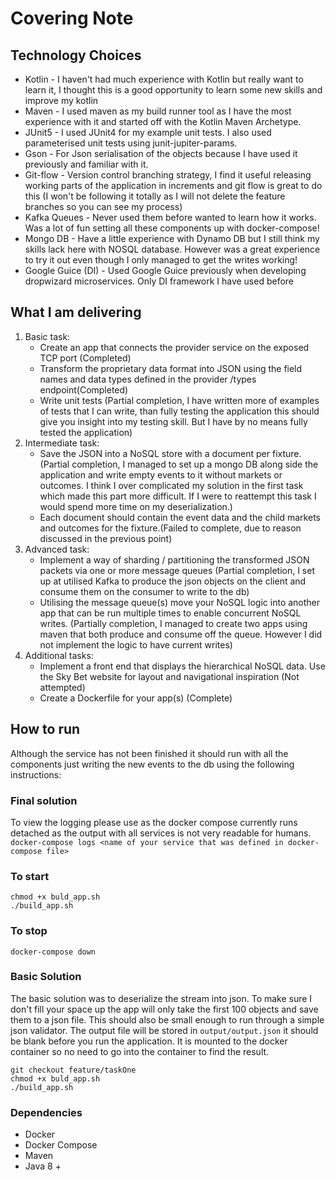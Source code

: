 # Covering Note

## Technology Choices
* Kotlin - I haven't had much experience with Kotlin but really want to learn it, I thought this is a good opportunity to learn some new skills and improve my kotlin
* Maven - I used maven as my build runner tool as I have the most experience with it and started off with the Kotlin Maven Archetype.
* JUnit5 - I used JUnit4 for my example unit tests. I also used parameterised unit tests using junit-jupiter-params.
* Gson - For Json serialisation of the objects because I have used it previously and familiar with it.
* Git-flow - Version control branching strategy, I find it useful releasing working parts of the application in increments and git flow is great to do this (I won't be following it totally as I will not delete the feature branches so you can see my process)
* Kafka Queues - Never used them before wanted to learn how it works. Was a lot of fun setting all these components up with docker-compose!
* Mongo DB - Have a little experience with Dynamo DB but I still think my skills lack here with NOSQL database. However was a great experience to try it out even though I only managed to get the writes working!
* Google Guice (DI) - Used Google Guice previously when developing dropwizard microservices. Only DI framework I have used before

## What I am delivering

1. Basic task:
    * Create an app that connects the provider service on the exposed TCP port  (Completed) 
    * Transform the proprietary data format into JSON using the field names and data types defined in the provider /types endpoint(Completed)
    * Write unit tests (Partial completion, I have written more of examples of tests that I can write, than fully testing the application this should give you insight into my
        testing skill. But I have by no means fully tested the application) 
2. Intermediate task:
    * Save the JSON into a NoSQL store with a document per fixture. (Partial completion, I managed to set up a mongo DB along side the application and write empty events to it without markets or outcomes. 
       I think I over complicated my solution in the first task which made this part more difficult. If I were to reattempt this task I would spend more time on my deserialization.)
    * Each document should contain the event data and the child markets and outcomes for the fixture.(Failed to complete, due to reason discussed in the previous point) 
3. Advanced task: 
    * Implement a way of sharding / partitioning the transformed JSON packets via one or more message queues (Partial completion, I set up at utilised Kafka to produce the json objects on the client and consume them on the consumer to write to the db)
    * Utilising the message queue(s) move your NoSQL logic into another app that can be run multiple times to enable concurrent NoSQL writes. (Partially completion, I managed to create two apps using maven that both produce and consume off the queue. However I did not implement the logic to have current writes)
4. Additional tasks:
    * Implement a front end that displays the hierarchical NoSQL data. Use the Sky Bet website for layout and navigational inspiration (Not attempted)
    * Create a Dockerfile for your app(s) (Complete)
    
    
## How to run
Although the service has not been finished it should run with all the components just writing the new events to the db using the following instructions:
### Final solution
To view the logging please use as the docker compose currently runs detached as the output with all services is not very readable for humans.
```docker-compose logs <name of your service that was defined in docker-compose file>```
### To start
```
chmod +x buld_app.sh
./build_app.sh
```
### To stop
```docker-compose down```


### Basic Solution
The basic solution was to deserialize the stream into json. To make sure I don't fill your space up the app will only take the first 100 objects and save them to a json file.
This should also be small enough to run through a simple json validator.
The output file will be stored  in ```output/output.json``` it should be blank before you run the application. It is mounted to the docker container so no need to go into the container to find the result.
```
git checkout feature/taskOne
chmod +x buld_app.sh
./build_app.sh
```

### Dependencies
* Docker
* Docker Compose
* Maven
* Java 8 +
